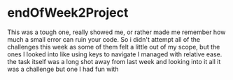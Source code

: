 # endOfWeek2Project

This was a tough one, really showed me, or rather made me remember how much a small error can ruin your code.
So i didn't attempt all of the challenges this week as some of them felt a little out of my scope, but the ones I looked into like using keys to navigate I managed with relative ease.
the task itself was a long shot away from last week and looking into it all it was a challenge but one I had fun with
